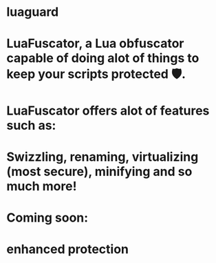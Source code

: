 # luaguard
# LuaFuscator, a Lua obfuscator capable of doing alot of things to keep your scripts protected 🛡.

# LuaFuscator offers alot of features such as:
# Swizzling, renaming, virtualizing (most secure), minifying and so much more!

# Coming soon:
# enhanced protection
